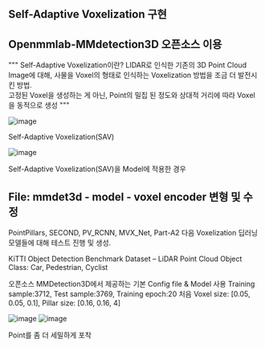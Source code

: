 ## Self-Adaptive Voxelization 구현 
## Openmmlab-MMdetection3D 오픈소스 이용 

""" 
Self-Adaptive Voxelization이란? 
LIDAR로 인식한 기존의 3D Point Cloud Image에 대해, 
사물을 Voxel의 형태로 인식하는 Voxelization 방법을 조금 더 발전시킨 방법.  
고정된 Voxel을 생성하는 게 아닌, Point의 밀집 된 정도와 상대적 거리에 따라 Voxel을 동적으로 생성
"""


![image](https://github.com/user-attachments/assets/308f04de-24e5-43b1-ab16-ad59b119b497)

Self-Adaptive Voxelization(SAV)

![image](https://github.com/user-attachments/assets/086d8cda-23e0-4a92-9ddb-2364a9e17858)

Self-Adaptive Voxelization(SAV)을 Model에 적용한 경우
## File: mmdet3d - model - voxel encoder 변형 및 수정


PointPillars, SECOND, PV_RCNN, MVX_Net, Part-A2
다음 Voxelization 딥러닝 모델들에 대해 테스트 진행 및 생성.

KiTTI Object Detection Benchmark Dataset – LiDAR Point Cloud
Object Class: Car, Pedestrian, Cyclist 

오픈소스 MMDetection3D에서 제공하는 기본 Config file & Model 사용
Training sample:3712, Test sample:3769, Training epoch:20
처음 Voxel size: [0.05, 0.05, 0.1], Pillar size: [0.16, 0.16, 4]


![image](https://github.com/user-attachments/assets/91283273-6c95-4350-9366-79f7e03f232e)
![image](https://github.com/user-attachments/assets/d247fbbe-b618-4fed-ac0b-b58d5d847489)


Point를 좀 더 세밀하게 포착




